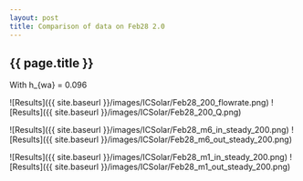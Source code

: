 ```yaml
---
layout: post
title: Comparison of data on Feb28 2.0
---
```

{{ page.title }}
-----------------
With h_{wa} = 0.096

![Results]({{ site.baseurl }}/images/ICSolar/Feb28_200_flowrate.png) ![Results]({{ site.baseurl }}/images/ICSolar/Feb28_200_Q.png)

![Results]({{ site.baseurl }}/images/ICSolar/Feb28_m6_in_steady_200.png) ![Results]({{ site.baseurl }}/images/ICSolar/Feb28_m6_out_steady_200.png)

![Results]({{ site.baseurl }}/images/ICSolar/Feb28_m1_in_steady_200.png) ![Results]({{ site.baseurl }}/images/ICSolar/Feb28_m1_out_steady_200.png)

